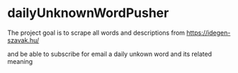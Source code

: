 # dailyUnknownWordPusher

The project goal is to scrape all words and descriptions from https://idegen-szavak.hu/

and be able to subscribe for email a daily unkown word and its related meaning
